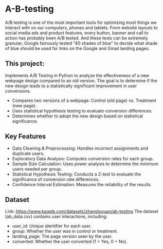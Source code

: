 # A-B-testing
A/B testing is one of the most important tools for optimizing most things we interact with on our computers, phones and tablets. 
From website layouts to social media ads and product features, every button, banner and call to action has probably been A/B tested. And these tests can be extremely granular; 
Google famously tested "40 shades of blue" to decide what shade of blue should be used for links on the Google and Gmail landing pages.

## This project: 
Implements A/B Testing in Python to analyze the effectiveness of a new webpage design compared to an old version. 
The goal is to determine if the new design leads to a statistically significant improvement in user conversions.
* Compares two versions of a webpage: Control (old page) vs. Treatment (new page).
* Uses statistical hypothesis testing to evaluate conversion differences.
* Determines whether to adopt the new design based on statistical significance.

## Key Features

* Data Cleaning & Preprocessing: Handles incorrect assignments and duplicate users.
* Exploratory Data Analysis: Computes conversion rates for each group.
* Sample Size Calculation: Uses power analysis to determine the minimum users needed per group.
* Statistical Hypothesis Testing: Conducts a Z-test to evaluate the significance of conversion rate differences.
* Confidence Interval Estimation: Measures the reliability of the results.

## Dataset

Link: https://www.kaggle.com/datasets/zhangluyuan/ab-testing
The dataset (ab_data.csv) contains user interactions, including:

* user_id: Unique identifier for each user.
* group: Whether the user was in control or treatment.
* landing_page: The page version seen by the user.
* converted: Whether the user converted (1 = Yes, 0 = No).
